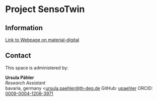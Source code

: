 # Project SensoTwin

## Information
[Link to Webpage on material-digital](https://www.materialdigital.de/project/5)
## Contact
This space is administered by:  

**Ursula Pähler**  
*Research Assistant*  
bavaria, germany
<ursula.paehler@th-deg.de
GitHub: [upaehler](https://github.com/upaehler/)
ORCID: [0009-0004-1208-3971](https://orcid.org/0009-0004-1208-3971)  

